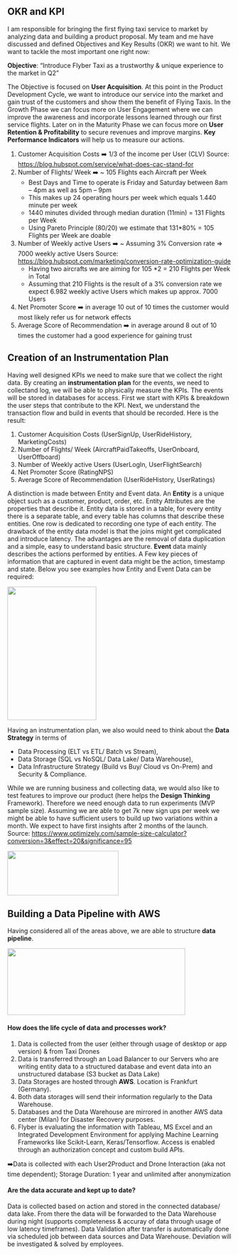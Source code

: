 <h2>OKR and KPI</h2>

I am responsible for bringing the first flying taxi service to market by analyzing data and building a product proposal. 
My team and me have discussed and defined Objectives and Key Results (OKR) we want to hit. We want to tackle the most important one right now:

<b>Objective</b>: “Introduce Flyber Taxi as a trustworthy & unique experience to the market in Q2”

The Objective is focused on <b>User Acquisition</b>. At this point in the Product Development Cycle, we want to introduce our service into the market and gain trust of the customers and show them the benefit of Flying Taxis. In the Growth Phase we can focus more on User Engagement where we can improve the awareness and incorporate lessons learned through our first service flights. Later on in the Maturity Phase we can focus more on <b>User Retention & Profitability</b> to secure revenues and improve margins. <b>Key Performance Indicators</b> will help us to measure our actions.

1. Customer Acquisition Costs :arrow_right: 1/3 of the income per User (CLV) Source: https://blog.hubspot.com/service/what-does-cac-stand-for
2. Number of Flights/ Week :arrow_right: ~ 105 Flights each Aircraft per Week 
   - Best Days and Time to operate is Friday and Saturday between 8am – 4pm as well as 5pm – 9pm	
   - This makes up 24 operating hours per week which equals 1.440 minute per week
   - 1440 minutes divided through median duration (11min) = 131 Flights per Week
   - Using Pareto Principle (80/20) we estimate that 131*80% = 105 Flights per Week are doable
3. Number of Weekly active Users :arrow_right: ~ Assuming 3% Conversion rate => 7000 weekly active Users Source: https://blog.hubspot.com/marketing/conversion-rate-optimization-guide
   - Having two aircrafts we are aiming for 105 *2 = 210 Flights per Week in Total
   - Assuming that 210 Flights is the result of a 3% conversion rate we expect 6.982 weekly active Users	which makes up approx. 7000 Users
4. Net Promoter Score :arrow_right: in average 10 out of 10 times the customer would most likely refer us for network effects
5. Average Score of Recommendation :arrow_right: in average around 8 out of 10 times the customer had a good experience for gaining trust

<h2>Creation of an Instrumentation Plan</h2>
Having well designed KPIs we need to make sure that we collect the right data. By creating an <b>instrumentation plan</b> for the events, we need to collectand log, we will be able to physically measure the KPIs. The events will be stored in databases for access. First we start with KPIs & breakdown the user steps that contribute to the KPI. Next, we understand the transaction flow and build in events that should be recorded. Here is the result: 

1. Customer Acquisition Costs (UserSignUp, UserRideHistory, MarketingCosts)
2. Number of Flights/ Week (AircraftPaidTakeoffs, UserOnboard, UserOffboard)
3. Number of Weekly active Users (UserLogIn, UserFlightSearch)
4. Net Promoter Score (RatingNPS)
5. Average Score of Recommendation (UserRideHistory, UserRatings)

A distinction is made between Entity and Event data. 
An <b>Entity</b> is a unique object such as a customer, product, order, etc. 
Entity Attributes are the properties that describe it. Entity data is stored in a table, for every entity there is a separate table, and every table has columns that describe these entities. One row is dedicated to recording one type of each entity. The drawback of the entity data model is that the joins might get complicated and introduce latency. The advantages are the removal of data duplication and a simple, easy to understand basic structure. <b>Event</b> data mainly describes the actions performed by entities. A Few key pieces of information that are captured in event data might be the action, timestamp and state. Below you see examples how Entity and Event Data can be required:

<img src="https://user-images.githubusercontent.com/72414477/150946847-8ae491f1-6b29-4148-93fb-dc2044e911c5.png" width="200" height="300"> 

Having an instrumentation plan, we also would need to think about the <b>Data Strategy</b> in terms of 
 - Data Processing (ELT vs ETL/ Batch vs Stream), 
 - Data Storage (SQL vs NoSQL/ Data Lake/ Data Warehouse), 
 - Data Infrastructure Strategy (Build vs Buy/ Cloud vs On-Prem) and Security & Compliance. 

While we are running business and collecting data, we would also like to test features to improve our product (here helps the <b>Design Thinking</b> Framework). Therefore we need enough data to run experiments (MVP sample size). Assuming we are able to get 7k new sign ups per week we might be able to have sufficient users to build up two variations within a month. We expect to have first insights after 2 months of the launch. Source: https://www.optimizely.com/sample-size-calculator?conversion=3&effect=20&significance=95

<img src="https://user-images.githubusercontent.com/72414477/150948628-250cc4a6-d795-45cf-b2dc-a919cb73bb62.png" width="250" height="100">

<h2> Building a Data Pipeline with AWS </h2>

Having considered all of the areas above, we are able to structure <b>data pipeline</b>. 

<img src="https://user-images.githubusercontent.com/72414477/150949133-2587b91d-1e50-4fb1-8139-19c6e3f4a22e.png" width="400" height="150">

<h4>How does the life cycle of data and processes work?</h4>

1. Data is collected from the user (either through usage of desktop or app version) & from Taxi Drones
2. Data is transferred through an Load Balancer to our Servers who are writing entity data to a structured database and event data into an unstructured database (S3 bucket as Data Lake)
3. Data Storages are hosted through <b>AWS</b>. Location is Frankfurt (Germany). 
4. Both data storages will send their information regularly to the Data Warehouse.
5. Databases and the Data Warehouse are mirrored in another AWS data center (Milan) for Disaster Recovery purposes.
6. Flyber is evaluating the information with Tableau, MS Excel and an Integrated Development Environment for applying Machine Learning Frameworks like Scikit-Learn, Keras/Tensorflow. Access is enabled through an authorization concept and custom build APIs.

➡️Data is collected with each User2Product and Drone Interaction (aka not time dependent); Storage Duration: 1 year and unlimited after anonymization

<h4>Are the data accurate and kept up to date?</h4>

Data is collected based on action and stored in the connected database/ data lake. From there the data will be forwarded to the Data Warehouse during night (supports completeness & accuray of data through usage of low latency timeframes).  Data Validation after transfer is automatically done via scheduled job between data sources and Data Warehouse. Deviation will be investigated & solved by employees.
